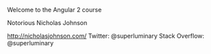 Welcome to the Angular 2 course

Notorious Nicholas Johnson

http://nicholasjohnson.com/
Twitter: @superluminary
Stack Overflow: @superluminary
